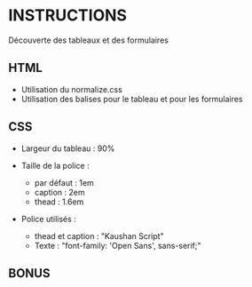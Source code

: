 # INSTRUCTIONS
Découverte des tableaux et des formulaires

## HTML
- Utilisation du normalize.css
- Utilisation des balises pour le tableau et pour les formulaires

## CSS
- Largeur du tableau : 90%
- Taille de la police :
    - par défaut : 1em
    - caption : 2em
    - thead : 1.6em

- Police utilisés :
    - thead et caption : "Kaushan Script"
    - Texte : "font-family: 'Open Sans', sans-serif;"

## BONUS
